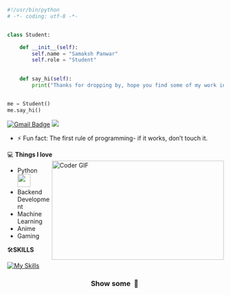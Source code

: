```python
#!/usr/bin/python
# -*- coding: utf-8 -*-


class Student:

    def __init__(self):
        self.name = "Samaksh Panwar"
        self.role = "Student"
        

    def say_hi(self):
        print("Thanks for dropping by, hope you find some of my work interesting.")


me = Student()
me.say_hi()
```

[![Gmail Badge](https://img.shields.io/badge/-samaksh-c14438?style=flat-square&logo=Gmail&logoColor=white&link=mailto:samakshpanwar66@gmail.com)](mailto:samakshpanwar66@gmail.com) ![](https://komarev.com/ghpvc/?username=samakshpanwar&color=blueviolet)


- ⚡ Fun fact: The first rule of programming- if it works, don’t touch it.

💻 **Things I love**                                                                                        <img align="right" src="https://media4.giphy.com/media/v1.Y2lkPTc5MGI3NjExcGhxMGM2bXJqcG1idzFnN2R5OXF0ZjlwZW81bHJucjZ6eG5qNWpwNSZlcD12MV9pbnRlcm5hbF9naWZfYnlfaWQmY3Q9Zw/JqmupuTVZYaQX5s094/giphy.gif" alt="Coder GIF" width="400" height="230">
- Python <img src="https://media.giphy.com/media/WUlplcMpOCEmTGBtBW/giphy.gif" width="30">    
- Backend Development                                                                           
- Machine Learning                                                                           
- Anime
- Gaming





  
    
🛠**SKILLS**

[![My Skills](https://skillicons.dev/icons?i=html,css,py,c,cpp,ps,pr,ae,blender,mysql&perline=10)](https://skillicons.dev)







<div align="center">
    <h3 align="center">Show some &nbsp;🤍&nbsp;</h3>
</div>
